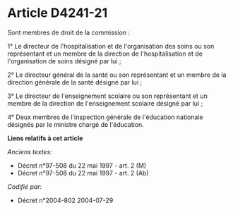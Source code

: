# Article D4241-21

Sont membres de droit de la commission :

1° Le directeur de l'hospitalisation et de l'organisation des soins ou son représentant et un membre de la direction de
l'hospitalisation et de l'organisation de soins désigné par lui ;

2° Le directeur général de la santé ou son représentant et un membre de la direction générale de la santé désigné par lui ;

3° Le directeur de l'enseignement scolaire ou son représentant et un membre de la direction de l'enseignement scolaire
désigné par lui ;

4° Deux membres de l'inspection générale de l'éducation nationale désignés par le ministre chargé de l'éducation.

**Liens relatifs à cet article**

_Anciens textes_:

  - Décret n°97-508 du 22 mai 1997 - art. 2 (M)
  - Décret n°97-508 du 22 mai 1997 - art. 2 (Ab)

_Codifié par_:

  - Décret n°2004-802 2004-07-29
